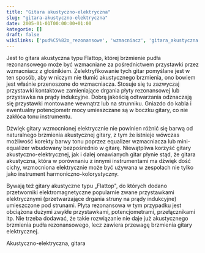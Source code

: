 ```yaml
---
title: "Gitara akustyczno-elektryczna"
slug: "gitara-akustyczno-elektryczna"
date: 2005-01-01T00:00:00+01:00
kategorie: []
draft: false
wikilinks: ['pud%C5%82o_rezonansowe', 'wzmacniacz', 'gitara_akustyczna', 'gitara_elektryczna', 'kategoria:rodzaje_gitar']
---
```

Jest to gitara akustyczna typu Flattop, której brzmienie pudła
rezonansowego<!-- link nie odnosił się do niczego --> może być wzmacniane za
pośrednictwem przystawki przez wzmacniacz<!-- link nie odnosił się do niczego --> z
głośnikiem. Zelektryfikowanie tych gitar pomyślane jest w ten sposób,
aby w niczym nie tłumić akustycznego brzmienia, ono bowiem jest właśnie
przenoszone do wzmacniacza. Stosuje się tu zazwyczaj przystawki
kontaktowe zamieniające drgania płyty rezonansowej lub przystawka na
prądy indukcyjne. Dobrą jakością odtwarzania odznaczają się przystawki
montowane wewnątrz lub na strunniku. Gniazdo do kabla i ewentualny
potencjometr mocy umieszczane są w boczku gitary, co nie zakłóca tonu
instrumentu.

Dźwięk gitary wzmocnionej elektrycznie nie powinien różnić się barwą od
naturalnego brzmienia akustycznej gitary, z tym że istnieje wówczas
możliwość korekty barwy tonu poprzez equalizer wzmacniacza lub
mini-equalizer wbudowany bezpośrednio w gitarę. Niewątpliwa korzyść
gitary akustyczno-elektrycznej, jak i dalej omawianych gitar płynie
stąd, że gitara akustyczna<!-- link nie odnosił się do niczego -->, która w
porównaniu z innymi instrumentami ma dźwięk dość cichy, wzmocniona
elektrycznie może być używana w zespołach nie tylko jako instrument
harmoniczno-kolorystyczny.

Bywają też gitary akustyczne typu „Flattop", do których dodano
przetworniki elektromagnetyczne popularnie zwane przystawkami
elektrycznymi (przetwarzające drgania struny na prądy indukcyjne)
umieszczone pod strunami. Płyta rezonansowa w tym przypadku jest
obciążona dużymi zwykłe przystawkami, potencjometrami, przełącznikami
itp. Nie trzeba dodawać, że takie rozwiązanie nie daje już akustycznego
brzmienia pudła rezonansowego, lecz zawiera przewagę brzmienia gitary
elektrycznej<!-- link nie odnosił się do niczego -->.

Akustyczno-elektryczna, gitara<!-- link nie odnosił się do niczego -->